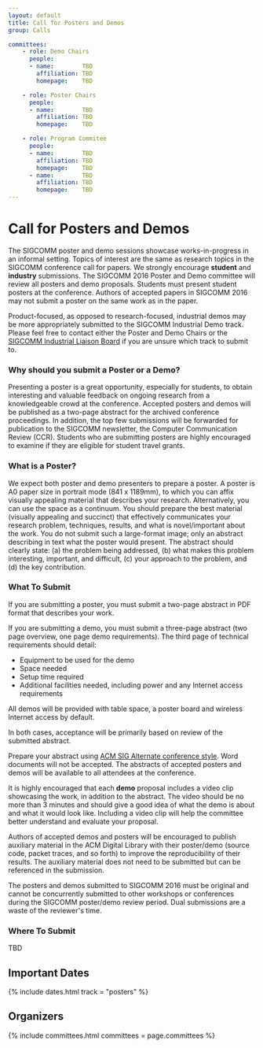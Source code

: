 ```yaml
---
layout: default
title: Call for Posters and Demos
group: Calls

committees:
    - role: Demo Chairs
      people:
      - name:        TBD
        affiliation: TBD
        homepage:    TBD

    - role: Poster Chairs
      people:
      - name:        TBD
        affiliation: TBD
        homepage:    TBD

    - role: Program Commitee
      people:
      - name:        TBD
        affiliation: TBD
        homepage:    TBD
      - name:        TBD
        affiliation: TBD
        homepage:    TBD
---
```


# Call for Posters and Demos

The SIGCOMM poster and demo sessions showcase works-in-progress in an informal setting. Topics of interest are the same as research topics in the SIGCOMM conference call for papers. We strongly encourage **student** and **industry** submissions. The SIGCOMM 2016 Poster and Demo committee will review all posters and demo proposals. Students must present student posters at the conference. Authors of accepted papers in SIGCOMM 2016 may not submit a poster on the same work as in the paper.

Product-focused, as opposed to research-focused, industrial demos may be more appropriately submitted to the SIGCOMM Industrial Demo track. Please feel free to contact either the Poster and Demo Chairs or the [SIGCOMM Industrial Liaison Board](http://www.sigcomm.org/content/sigcomm-industrial-advisory-board) if you are unsure which track to submit to.


### Why should you submit a Poster or a Demo?

Presenting a poster is a great opportunity, especially for students, to obtain interesting and valuable feedback on ongoing research from a knowledgeable crowd at the conference. Accepted posters and demos will be published as a two-page abstract for the archived conference proceedings. In addition, the top few submissions will be forwarded for publication to the SIGCOMM newsletter, the Computer Communication Review (CCR). Students who are submitting posters are highly encouraged to examine if they are eligible for student travel grants.

### What is a Poster?

We expect both poster and demo presenters to prepare a poster. A poster is A0 paper size in portrait mode (841 x 1189mm), to which you can affix visually appealing material that describes your research. Alternatively, you can use the space as a continuum. You should prepare the best material (visually appealing and succinct) that effectively communicates your research problem, techniques, results, and what is novel/important about the work. You do not submit such a large-format image; only an abstract describing in text what the poster would present. The abstract should clearly state: (a) the problem being addressed, (b) what makes this problem interesting, important, and difficult, (c) your approach to the problem, and (d) the key contribution.

### What To Submit

If you are submitting a poster, you must submit a two-page abstract in PDF format that describes your work.

If you are submitting a demo, you must submit a three-page abstract (two page overview, one page demo requirements). The third page of technical requirements should detail:

- Equipment to be used for the demo
- Space needed
- Setup time required
- Additional facilities needed, including power and any Internet access requirements

All demos will be provided with table space, a poster board and wireless Internet access by default.

In both cases, acceptance will be primarily based on review of the submitted abstract.

Prepare your abstract using [ACM SIG Alternate conference style](http://www.acm.org/sigs/publications/proceedings-templates). Word documents will not be accepted. The abstracts of accepted posters and demos will be available to all attendees at the conference.

It is highly encouraged that each **demo** proposal includes a video clip showcasing the work, in addition to the abstract. The video should be no more than 3 minutes and should give a good idea of what the demo is about and what it would look like. Including a video clip will help the committee better understand and evaluate your proposal.

Authors of accepted demos and posters will be encouraged to publish auxiliary material in the ACM Digital Library with their poster/demo (source code, packet traces, and so forth) to improve the reproducibility of their results. The auxiliary material does not need to be submitted but can be referenced in the submission.

The posters and demos submitted to SIGCOMM 2016 must be original and cannot be concurrently submitted to other workshops or conferences during the SIGCOMM poster/demo review period. Dual submissions are a waste of the reviewer's time.

### Where To Submit

TBD

<!-- Please submit your abstract at <https://sigcomm17posters.hotcrp.com/>. Submissions are single blind, so please include authors' names and affiliation. When submitting (a poster), indicate if the submission should be considered for the ACM SIGCOMM Student Research Competition (SRC). -->

## <i class="fa fa-calendar"></i> Important Dates

{% include dates.html track = "posters" %}

## Organizers

{% include committees.html committees = page.committees %}
